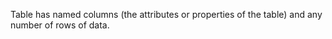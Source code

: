 Table has named columns (the attributes or properties of the table) and any number of rows of data.
